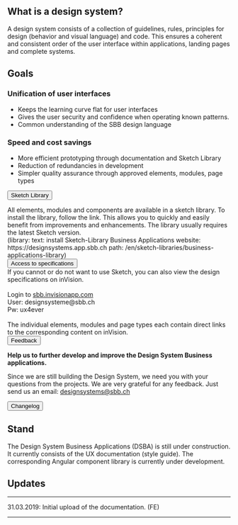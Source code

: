 ## What is a design system?
A design system consists of a collection of guidelines, rules, principles for design (behavior and visual language) and code.
This ensures a coherent and consistent order of the user interface within applications, landing pages and complete systems.


## Goals
### Unification of user interfaces
* Keeps the learning curve flat for user interfaces
* Gives the user security and confidence when operating known patterns.
* Common understanding of the SBB design language

### Speed and cost savings 
* More efficient prototyping through documentation and Sketch Library
* Reduction of redundancies in development
* Simpler quality assurance through approved elements, modules, page types

<button class="accordion">Sketch Library</button>
<div class="panel">
<div class="panel-conent">
All elements, modules and components are available in a sketch library.
To install the library, follow the link. This allows you to quickly and easily benefit from improvements and enhancements. The library usually requires the latest Sketch version.
<br>
(library: text: install Sketch-Library Business Applications website: https://designsystems.app.sbb.ch path: /en/sketch-libraries/business-applications-library)
</div>
</div>
<button class="accordion">Access to specifications</button>
<div class="panel">
<div class="panel-conent">
If you cannot or do not want to use Sketch, you can also view the design specifications on inVision.<br><br>
Login to <a href="https://sbb.invisionapp.com/">sbb.invisionapp.com</a><br>
User: designsysteme@sbb.ch<br>
Pw: ux4ever<br><br>
The individual elements, modules and page types each contain direct links to the corresponding content on inVision. 
</div>
</div>
<button class="accordion">Feedback</button>
<div class="panel">
<div class="panel-conent">
	
**Help us to further develop and improve the Design System Business applications.**

Since we are still building the Design System, we need you with your questions from the projects.
We are very grateful for any feedback.
Just send us an email: [designsystems@sbb.ch](mailto:designsystems@sbb.ch?subject=Feedback%20Design%20System%20Business%20Applikationen)

</div>
</div>
<button class="accordion">Changelog</button>
<div class="panel">
<div class="panel-conent">


## Stand
The Design System Business Applications (DSBA) is still under construction. It currently consists of the UX documentation (style guide). The corresponding Angular component library is currently under development.


## Updates
* * *
31.03.2019: Initial upload of the documentation. (FE)
* * *

</div>
</div>